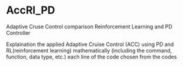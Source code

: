 # AccRl_PD
Adaptive Cruse Control comparison Reinforcement Learning and PD Controller

Explaination the applied Adaptive Cruise Control (ACC) using PD and RL(reinforcement learning) mathematically (including the command, function, data type, etc.) each line of the code chosen from the codes
